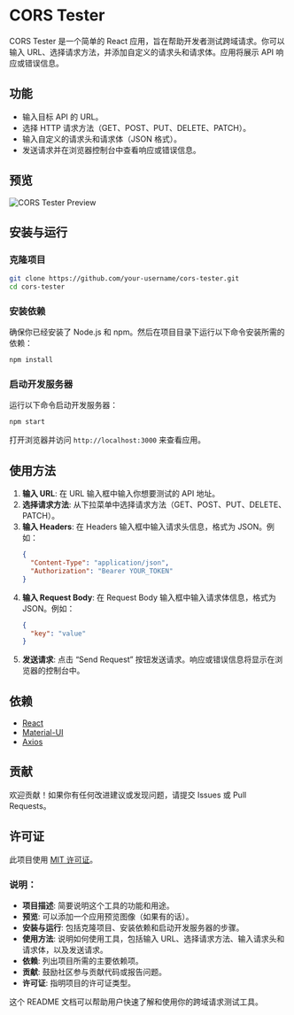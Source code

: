 # CORS Tester

CORS Tester 是一个简单的 React 应用，旨在帮助开发者测试跨域请求。你可以输入 URL、选择请求方法，并添加自定义的请求头和请求体。应用将展示 API 响应或错误信息。

## 功能

- 输入目标 API 的 URL。
- 选择 HTTP 请求方法（GET、POST、PUT、DELETE、PATCH）。
- 输入自定义的请求头和请求体（JSON 格式）。
- 发送请求并在浏览器控制台中查看响应或错误信息。

## 预览

![CORS Tester Preview](link-to-preview-image)

## 安装与运行

### 克隆项目

```bash
git clone https://github.com/your-username/cors-tester.git
cd cors-tester
```



### 安装依赖

确保你已经安装了 Node.js 和 npm。然后在项目目录下运行以下命令安装所需的依赖：

```bash
npm install
```

### 启动开发服务器

运行以下命令启动开发服务器：

```bash
npm start
```

打开浏览器并访问 `http://localhost:3000` 来查看应用。

## 使用方法

1. **输入 URL**: 在 URL 输入框中输入你想要测试的 API 地址。
2. **选择请求方法**: 从下拉菜单中选择请求方法（GET、POST、PUT、DELETE、PATCH）。
3. **输入 Headers**: 在 Headers 输入框中输入请求头信息，格式为 JSON。例如：
    ```json
    {
      "Content-Type": "application/json",
      "Authorization": "Bearer YOUR_TOKEN"
    }
    ```
4. **输入 Request Body**: 在 Request Body 输入框中输入请求体信息，格式为 JSON。例如：
    ```json
    {
      "key": "value"
    }
    ```
5. **发送请求**: 点击 “Send Request” 按钮发送请求。响应或错误信息将显示在浏览器的控制台中。

## 依赖

- [React](https://reactjs.org/)
- [Material-UI](https://mui.com/)
- [Axios](https://axios-http.com/)

## 贡献

欢迎贡献！如果你有任何改进建议或发现问题，请提交 Issues 或 Pull Requests。

## 许可证

此项目使用 [MIT 许可证](LICENSE)。

### 说明：
- **项目描述**: 简要说明这个工具的功能和用途。
- **预览**: 可以添加一个应用预览图像（如果有的话）。
- **安装与运行**: 包括克隆项目、安装依赖和启动开发服务器的步骤。
- **使用方法**: 说明如何使用工具，包括输入 URL、选择请求方法、输入请求头和请求体，以及发送请求。
- **依赖**: 列出项目所需的主要依赖项。
- **贡献**: 鼓励社区参与贡献代码或报告问题。
- **许可证**: 指明项目的许可证类型。

这个 README 文档可以帮助用户快速了解和使用你的跨域请求测试工具。
